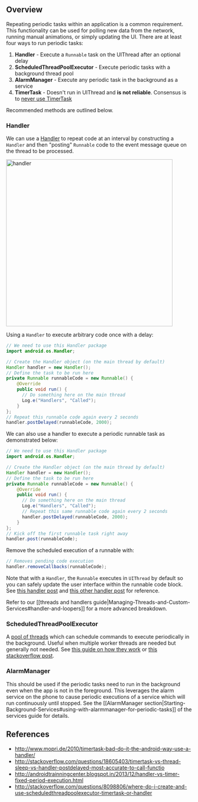 ## Overview

Repeating periodic tasks within an application is a common requirement. This functionality can be used for polling new data from the network, running manual animations, or simply updating the UI. There are at least four ways to run periodic tasks:

1. **Handler** - Execute a `Runnable` task on the UIThread after an optional delay 
2. **ScheduledThreadPoolExecutor** - Execute periodic tasks with a background thread pool
3. **AlarmManager** - Execute any periodic task in the background as a service
4. **TimerTask** - Doesn't run in UIThread and **is not reliable**. Consensus is to [never use TimerTask](http://www.mopri.de/2010/timertask-bad-do-it-the-android-way-use-a-handler/)

Recommended methods are outlined below.

### Handler

We can use a [Handler](http://developer.android.com/reference/android/os/Handler.html) to repeat code at an interval by constructing a `Handler` and then "posting" `Runnable` code to the event message queue on the thread to be processed.

<img src="https://i.imgur.com/2vg53fk.png" alt="handler" width="450" />

Using a `Handler` to execute arbitrary code once with a delay:

```java
// We need to use this Handler package
import android.os.Handler;

// Create the Handler object (on the main thread by default)
Handler handler = new Handler();
// Define the task to be run here
private Runnable runnableCode = new Runnable() {
    @Override
    public void run() {
      // Do something here on the main thread
      Log.e("Handlers", "Called");
    }
};
// Repeat this runnable code again every 2 seconds
handler.postDelayed(runnableCode, 2000);
```

We can also use a handler to execute a periodic runnable task as demonstrated below:

```java
// We need to use this Handler package
import android.os.Handler;

// Create the Handler object (on the main thread by default)
Handler handler = new Handler();
// Define the task to be run here
private Runnable runnableCode = new Runnable() {
    @Override
    public void run() {
      // Do something here on the main thread
      Log.e("Handlers", "Called");
      // Repeat this same runnable code again every 2 seconds
      handler.postDelayed(runnableCode, 2000);
    }
};
// Kick off the first runnable task right away
handler.post(runnableCode);
```

Remove the scheduled execution of a runnable with:

```java
// Removes pending code execution
handler.removeCallbacks(runnableCode);
```

Note that with a `Handler`, the `Runnable` executes in `UIThread` by default so you can safely update the user interface within the runnable code block. See [this handler post](http://www.mopri.de/2010/timertask-bad-do-it-the-android-way-use-a-handler/) and [this other handler post](http://androidtrainningcenter.blogspot.in/2013/12/handler-vs-timer-fixed-period-execution.html) for reference.

Refer to our [[threads and handlers guide|Managing-Threads-and-Custom-Services#handler-and-loopers]] for a more advanced breakdown. 

### ScheduledThreadPoolExecutor

A [pool of threads](http://developer.android.com/reference/java/util/concurrent/ScheduledThreadPoolExecutor.html) which can schedule commands to execute periodically in the background. Useful when multiple worker threads are needed but generally not needed. See [this guide on how they work](http://codelatte.wordpress.com/2013/11/13/49/) or [this stackoverflow post](http://stackoverflow.com/a/18606091/313399).

### AlarmManager

This should be used if the periodic tasks need to run in the background even when the app is not in the foreground. This leverages the alarm service on the phone to cause periodic executions of a service which will run continuously until stopped. See the [[AlarmManager section|Starting-Background-Services#using-with-alarmmanager-for-periodic-tasks]] of the services guide for details.

## References

* <http://www.mopri.de/2010/timertask-bad-do-it-the-android-way-use-a-handler/>
* <http://stackoverflow.com/questions/18605403/timertask-vs-thread-sleep-vs-handler-postdelayed-most-accurate-to-call-functio>
* <http://androidtrainningcenter.blogspot.in/2013/12/handler-vs-timer-fixed-period-execution.html>
* <http://stackoverflow.com/questions/8098806/where-do-i-create-and-use-scheduledthreadpoolexecutor-timertask-or-handler>